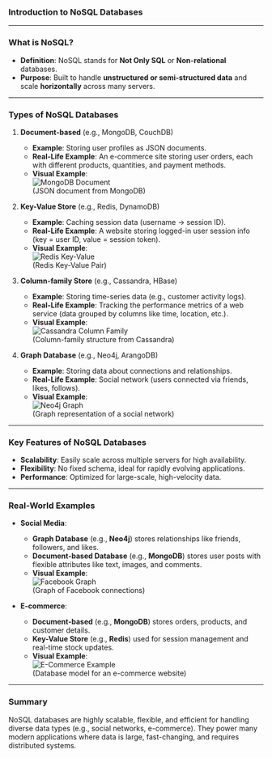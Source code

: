 ### **Introduction to NoSQL Databases**

---

### **What is NoSQL?**
- **Definition**: NoSQL stands for **Not Only SQL** or **Non-relational** databases.
- **Purpose**: Built to handle **unstructured or semi-structured data** and scale **horizontally** across many servers.

---

### **Types of NoSQL Databases**  
1. **Document-based** (e.g., MongoDB, CouchDB)
   - **Example**: Storing user profiles as JSON documents.
   - **Real-Life Example**: An e-commerce site storing user orders, each with different products, quantities, and payment methods.
   - **Visual Example**:  
     ![MongoDB Document](https://miro.medium.com/max/1080/1*xXbt0pvZ0f8J2nMHTUbyGQ.png)  
     (JSON document from MongoDB)

2. **Key-Value Store** (e.g., Redis, DynamoDB)
   - **Example**: Caching session data (username → session ID).
   - **Real-Life Example**: A website storing logged-in user session info (key = user ID, value = session token).
   - **Visual Example**:  
     ![Redis Key-Value](https://redis.io/images/redis-key-value.svg)  
     (Redis Key-Value Pair)

3. **Column-family Store** (e.g., Cassandra, HBase)
   - **Example**: Storing time-series data (e.g., customer activity logs).
   - **Real-Life Example**: Tracking the performance metrics of a web service (data grouped by columns like time, location, etc.).
   - **Visual Example**:  
     ![Cassandra Column Family](https://miro.medium.com/v2/resize:fit:1200/format:webp/1*QH2v4V87cBD7wpzpkxGnIQ.png)  
     (Column-family structure from Cassandra)

4. **Graph Database** (e.g., Neo4j, ArangoDB)
   - **Example**: Storing data about connections and relationships.
   - **Real-Life Example**: Social network (users connected via friends, likes, follows).
   - **Visual Example**:  
     ![Neo4j Graph](https://neo4j.com/docs/images/social_graph_example.png)  
     (Graph representation of a social network)

---

### **Key Features of NoSQL Databases**
- **Scalability**: Easily scale across multiple servers for high availability.
- **Flexibility**: No fixed schema, ideal for rapidly evolving applications.
- **Performance**: Optimized for large-scale, high-velocity data.

---

### **Real-World Examples**  
- **Social Media**:  
   - **Graph Database** (e.g., **Neo4j**) stores relationships like friends, followers, and likes.
   - **Document-based Database** (e.g., **MongoDB**) stores user posts with flexible attributes like text, images, and comments.
   - **Visual Example**:  
     ![Facebook Graph](https://upload.wikimedia.org/wikipedia/commons/9/91/Facebook_social_graph.jpg)  
     (Graph of Facebook connections)

- **E-commerce**:  
   - **Document-based** (e.g., **MongoDB**) stores orders, products, and customer details.
   - **Key-Value Store** (e.g., **Redis**) used for session management and real-time stock updates.
   - **Visual Example**:  
     ![E-Commerce Example](https://upload.wikimedia.org/wikipedia/commons/e/e3/E-commerce_database_model_example.png)  
     (Database model for an e-commerce website)

---

### **Summary**
NoSQL databases are highly scalable, flexible, and efficient for handling diverse data types (e.g., social networks, e-commerce). They power many modern applications where data is large, fast-changing, and requires distributed systems.
